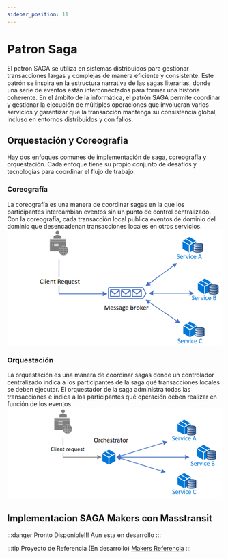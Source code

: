 ```yaml
---
sidebar_position: 11
---
```


# Patron Saga

El patrón SAGA se utiliza en sistemas distribuidos para gestionar transacciones largas y complejas de manera eficiente y consistente. Este patrón se inspira en la estructura narrativa de las sagas literarias, donde una serie de eventos están interconectados para formar una historia coherente.
En el ámbito de la informática, el patrón SAGA permite coordinar y gestionar la ejecución de múltiples operaciones que involucran varios servicios y garantizar que la transacción mantenga su consistencia global, incluso en entornos distribuidos y con fallos.

## Orquestación y Coreografia
Hay dos enfoques comunes de implementación de saga, coreografía y orquestación. Cada enfoque tiene su propio conjunto de desafíos y tecnologías para coordinar el flujo de trabajo.

### Coreografía
La coreografía es una manera de coordinar sagas en la que los participantes intercambian eventos sin un punto de control centralizado. Con la coreografía, cada transacción local publica eventos de dominio del dominio que desencadenan transacciones locales en otros servicios.
![Coreografia](./img/coreografia.png)

### Orquestación
La orquestación es una manera de coordinar sagas donde un controlador centralizado indica a los participantes de la saga qué transacciones locales se deben ejecutar. El orquestador de la saga administra todas las transacciones e indica a los participantes qué operación deben realizar en función de los eventos.
![Orquestacion](./img/orquestacion.png)


## Implementacion SAGA Makers con Masstransit

:::danger Pronto Disponible!!!
Aun esta en desarrollo
:::

:::tip Proyecto de Referencia (En desarrollo)
[Makers Referencia](https://dev.azure.com/makersfunds/_git/MakersArchitecture)
:::
